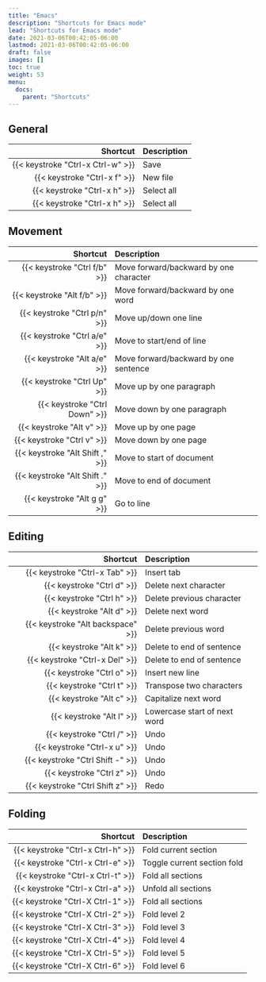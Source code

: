 ```yaml
---
title: "Emacs"
description: "Shortcuts for Emacs mode"
lead: "Shortcuts for Emacs mode"
date: 2021-03-06T00:42:05-06:00
lastmod: 2021-03-06T00:42:05-06:00
draft: false
images: []
toc: true
weight: 53
menu: 
  docs:
    parent: "Shortcuts"
---
```


## General
<div class="table">

Shortcut | Description
---: | :---
{{< keystroke "Ctrl-x Ctrl-w" >}} | Save
{{< keystroke "Ctrl-x f" >}} | New file
{{< keystroke "Ctrl-x h" >}} | Select all
{{< keystroke "Ctrl-x h" >}} | Select all

</div>

## Movement

<div class="table">

Shortcut | Description
---: | :---
{{< keystroke "Ctrl f/b" >}} | Move forward/backward by one character
{{< keystroke "Alt f/b" >}} | Move forward/backward by one word
{{< keystroke "Ctrl p/n" >}} | Move up/down one line
{{< keystroke "Ctrl a/e" >}} | Move to start/end of line
{{< keystroke "Alt a/e" >}} | Move forward/backward by one sentence
{{< keystroke "Ctrl Up" >}} | Move up by one paragraph
{{< keystroke "Ctrl Down" >}} | Move down by one paragraph
{{< keystroke "Alt v" >}} | Move up by one page
{{< keystroke "Ctrl v" >}} | Move down by one page
{{< keystroke "Alt Shift ," >}} | Move to start of document
{{< keystroke "Alt Shift ." >}} | Move to end of document
{{< keystroke "Alt g g" >}} | Go to line

</div>

## Editing

<div class="table">

Shortcut | Description
---: | :---
{{< keystroke "Ctrl-x Tab" >}} | Insert tab
{{< keystroke "Ctrl d" >}} | Delete next character
{{< keystroke "Ctrl h" >}} | Delete previous character
{{< keystroke "Alt d" >}} | Delete next word
{{< keystroke "Alt backspace" >}} | Delete previous word
{{< keystroke "Alt k" >}} | Delete to end of sentence
{{< keystroke "Ctrl-x Del" >}} | Delete to end of sentence
{{< keystroke "Ctrl o" >}} | Insert new line
{{< keystroke "Ctrl t" >}} | Transpose two characters
{{< keystroke "Alt c" >}} | Capitalize next word
{{< keystroke "Alt l" >}} | Lowercase start of next word
{{< keystroke "Ctrl /" >}} | Undo
{{< keystroke "Ctrl-x u" >}} | Undo
{{< keystroke "Ctrl Shift -" >}} | Undo
{{< keystroke "Ctrl z" >}} | Undo
{{< keystroke "Ctrl Shift z" >}} | Redo

</div>

## Folding

<div class="table">

Shortcut | Description
---: | :---
{{< keystroke "Ctrl-x Ctrl-h" >}} | Fold current section
{{< keystroke "Ctrl-x Ctrl-e" >}} | Toggle current section fold
{{< keystroke "Ctrl-x Ctrl-t" >}} | Fold all sections
{{< keystroke "Ctrl-x Ctrl-a" >}} | Unfold all sections
{{< keystroke "Ctrl-X Ctrl-1" >}} | Fold all sections
{{< keystroke "Ctrl-X Ctrl-2" >}} | Fold level 2
{{< keystroke "Ctrl-X Ctrl-3" >}} | Fold level 3
{{< keystroke "Ctrl-X Ctrl-4" >}} | Fold level 4
{{< keystroke "Ctrl-X Ctrl-5" >}} | Fold level 5
{{< keystroke "Ctrl-X Ctrl-6" >}} | Fold level 6